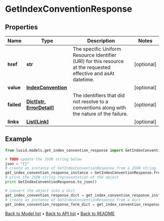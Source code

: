 # GetIndexConventionResponse


## Properties
Name | Type | Description | Notes
------------ | ------------- | ------------- | -------------
**href** | **str** | The specific Uniform Resource Identifier (URI) for this resource at the requested effective and asAt datetime. | [optional] 
**value** | [**IndexConvention**](IndexConvention.md) |  | [optional] 
**failed** | [**Dict[str, ErrorDetail]**](ErrorDetail.md) | The identifiers that did not resolve to a conventions along with the nature of the failure. | [optional] 
**links** | [**List[Link]**](Link.md) |  | [optional] 

## Example

```python
from lusid.models.get_index_convention_response import GetIndexConventionResponse

# TODO update the JSON string below
json = "{}"
# create an instance of GetIndexConventionResponse from a JSON string
get_index_convention_response_instance = GetIndexConventionResponse.from_json(json)
# print the JSON string representation of the object
print GetIndexConventionResponse.to_json()

# convert the object into a dict
get_index_convention_response_dict = get_index_convention_response_instance.to_dict()
# create an instance of GetIndexConventionResponse from a dict
get_index_convention_response_form_dict = get_index_convention_response.from_dict(get_index_convention_response_dict)
```
[Back to Model list](../README.md#documentation-for-models) &#8226; [Back to API list](../README.md#documentation-for-api-endpoints) &#8226; [Back to README](../README.md)



